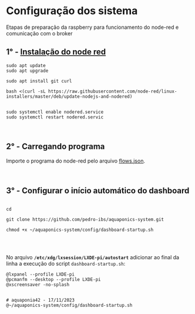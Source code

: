 # **Configuração dos sistema** 

Etapas de preparação da raspberry para funcionamento do node-red e comunicação com o broker


## 1° - [Instalação do node red](https://nodered.org/docs/getting-started/raspberrypi)
```
sudo apt update
sudo apt upgrade

sudo apt install git curl

bash <(curl -sL https://raw.githubusercontent.com/node-red/linux-installers/master/deb/update-nodejs-and-nodered)


sudo systemctl enable nodered.service
sudo systemctl restart nodered.servic

```

<br>

## 2° - Carregando programa
Importe o programa do node-red pelo arquivo [flows.json](flows.json).

<br>


## 3° - Configurar o início automático do dashboard
```

cd

git clone https://github.com/pedro-ibs/aquaponics-system.git

chmod +x ~/aquaponics-system/config/dashboard-startup.sh


```

<br>

No arquivo **`/etc/xdg/lxsession/LXDE-pi/autostart`**  adicionar ao final da linha a execução do script `dashboard-startup.sh`:

```
@lxpanel --profile LXDE-pi
@pcmanfm --desktop --profile LXDE-pi
@xscreensaver -no-splash


# aquaponia42 - 17/11/2023
@~/aquaponics-system/config/dashboard-startup.sh
```